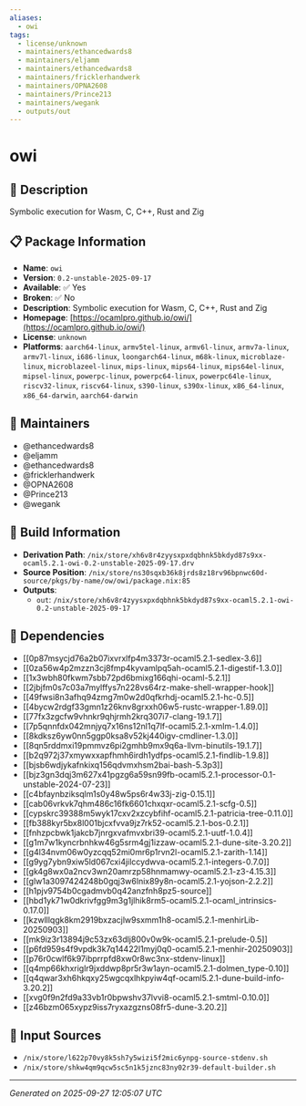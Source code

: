 ```yaml
---
aliases:
  - owi
tags:
  - license/unknown
  - maintainers/ethancedwards8
  - maintainers/eljamm
  - maintainers/ethancedwards8
  - maintainers/fricklerhandwerk
  - maintainers/OPNA2608
  - maintainers/Prince213
  - maintainers/wegank
  - outputs/out
---
```


# owi

## 📝 Description

Symbolic execution for Wasm, C, C++, Rust and Zig

## 📋 Package Information

- **Name**: `owi`
- **Version**: `0.2-unstable-2025-09-17`
- **Available**: ✅ Yes
- **Broken**: ✅ No
- **Description**: Symbolic execution for Wasm, C, C++, Rust and Zig
- **Homepage**: [https://ocamlpro.github.io/owi/](https://ocamlpro.github.io/owi/)
- **License**: `unknown`
- **Platforms**: `aarch64-linux`, `armv5tel-linux`, `armv6l-linux`, `armv7a-linux`, `armv7l-linux`, `i686-linux`, `loongarch64-linux`, `m68k-linux`, `microblaze-linux`, `microblazeel-linux`, `mips-linux`, `mips64-linux`, `mips64el-linux`, `mipsel-linux`, `powerpc-linux`, `powerpc64-linux`, `powerpc64le-linux`, `riscv32-linux`, `riscv64-linux`, `s390-linux`, `s390x-linux`, `x86_64-linux`, `x86_64-darwin`, `aarch64-darwin`
## 👥 Maintainers

- @ethancedwards8
- @eljamm
- @ethancedwards8
- @fricklerhandwerk
- @OPNA2608
- @Prince213
- @wegank


## 🔧 Build Information

- **Derivation Path**: `/nix/store/xh6v8r4zyysxpxdqbhnk5bkdyd87s9xx-ocaml5.2.1-owi-0.2-unstable-2025-09-17.drv`
- **Source Position**: `/nix/store/ns30sqxb36k8jrds8z18rv96bpnwc60d-source/pkgs/by-name/ow/owi/package.nix:85`
- **Outputs**:
  - `out`:  `/nix/store/xh6v8r4zyysxpxdqbhnk5bkdyd87s9xx-ocaml5.2.1-owi-0.2-unstable-2025-09-17`

## 🔗 Dependencies

- [[0p87msycjd76a2b07ixvrxlfp4m3373r-ocaml5.2.1-sedlex-3.6]]
- [[0za56w4p2mzzn3cj8fmp4kyvamlpq5ah-ocaml5.2.1-digestif-1.3.0]]
- [[1x3wbh80fkwm7sbb72pd6bmixg166qhi-ocaml-5.2.1]]
- [[2jbjfm0s7c03a7mylffys7n228vs64rz-make-shell-wrapper-hook]]
- [[49fwsi8n3afhq94zmg7m0w2d0qfkrhdj-ocaml5.2.1-hc-0.5]]
- [[4bycw2rdgf33gmn1z26knv8grxxh06w5-rustc-wrapper-1.89.0]]
- [[77fx3zgcfw9vhnkr9qhjrmh2krq307i7-clang-19.1.7]]
- [[7p5qnnfdx042mnjyq7x16ns12nl1q7lf-ocaml5.2.1-xmlm-1.4.0]]
- [[8kdksz6yw0nn5ggp0ksa8v52kj440igv-cmdliner-1.3.0]]
- [[8qn5rddmxi19pmmvz6pi2gmhb9mx9q6a-llvm-binutils-19.1.7]]
- [[b2q972j37xmywxxapfhmh6irdh1ydfps-ocaml5.2.1-findlib-1.9.8]]
- [[bjsb6wdjykafnkixq156qdvmxhsm2bai-bash-5.3p3]]
- [[bjz3gn3dqj3m627x41pgzg6a59sn99fb-ocaml5.2.1-processor-0.1-unstable-2024-07-23]]
- [[c4bfaynbziksqlm1s0y48w5ps6r4w33j-zig-0.15.1]]
- [[cab06vrkvk7qhm486c16fk6601chxqxr-ocaml5.2.1-scfg-0.5]]
- [[cypskrc39388m5wyk17cxv2xzcybfihf-ocaml5.2.1-patricia-tree-0.11.0]]
- [[fb388kyr5bx8l001bjcxfvva9jz7rk52-ocaml5.2.1-bos-0.2.1]]
- [[fnhzpcbwk1jakcb7jnrgxvafmvxbri39-ocaml5.2.1-uutf-1.0.4]]
- [[g1m7w1kyncrbnhkw46g5srm4gj1izzaw-ocaml5.2.1-dune-site-3.20.2]]
- [[g4l34nvm06w0yzcqq52mi0mr6p1rvn2l-ocaml5.2.1-zarith-1.14]]
- [[g9yg7ybn9xiw5ld067cxi4jilccydwva-ocaml5.2.1-integers-0.7.0]]
- [[gk4g8wx0a2ncv3wn20amrzp58hnmamwy-ocaml5.2.1-z3-4.15.3]]
- [[glw1a3097424248b0gqj3w6lnix89y8n-ocaml5.2.1-yojson-2.2.2]]
- [[h1pjv9754b0cgadmvb0q42anzfnh8pz5-source]]
- [[hbd1yk71w0dkrivfgg9m3g1jlhik8rm5-ocaml5.2.1-ocaml_intrinsics-0.17.0]]
- [[kzwlllqgk8km2919bxzacjlw9sxmm1h8-ocaml5.2.1-menhirLib-20250903]]
- [[mk9iz3r13894j9c53zx63dlj800v0w9k-ocaml5.2.1-prelude-0.5]]
- [[p6fd959s4f9vpdk3k7q14422l1myj0q0-ocaml5.2.1-menhir-20250903]]
- [[p76r0cwlf6k97ibprrpfd8xw0r8wc3nx-stdenv-linux]]
- [[q4mp66khxriglr9jxddwp8pr5r3w1ayn-ocaml5.2.1-dolmen_type-0.10]]
- [[q4qwar3xh6hkqxy25wgcqxlhkpyiw4qf-ocaml5.2.1-dune-build-info-3.20.2]]
- [[xvg0f9n2fd9a33vb1r0bpwshv37lvvi8-ocaml5.2.1-smtml-0.10.0]]
- [[z46bzm065xypz9iss7ryxazgzns08fr5-dune-3.20.2]]

## 📁 Input Sources

- `/nix/store/l622p70vy8k5sh7y5wizi5f2mic6ynpg-source-stdenv.sh`
- `/nix/store/shkw4qm9qcw5sc5n1k5jznc83ny02r39-default-builder.sh`

---
*Generated on 2025-09-27 12:05:07 UTC*
